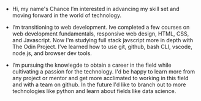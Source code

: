 -  Hi, my name's Chance I’m interested in advancing my skill set and moving forward in the world of technology.

-  I’m transitioning to web development. Ive completed a few courses on web development fundamentals, responsive web design, HTML, CSS, and Javascript.        Now I'm studying full stack javscript more in depth with The Odin Project. I've learned how to use git, github, bash CLI, vscode, node.js, and browser      dev tools.  
   

-  I’m pursuing the knowlegde to obtain a career in the field while cultivating a passion for the technology. I'd be happy to learn more from any project 
   or mentor and get more acclimated to working in this field and with a team on github. In the future I'd like to branch out to more technologies like        python and learn about fields like data science.


<!---
TakingChances01/TakingChances01 is a ✨ special ✨ repository because its `README.md` (this file) appears on your GitHub profile.
You can click the Preview link to take a look at your changes.
--->

